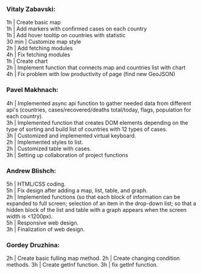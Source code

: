 ### Vitaly Zabavski:

1h          |  Create basic map  
1h          |  Add markers with confirmed cases on each country  
1h          |  Add hover tooltip on countries with statistic  
30 min      |  Customize map style  
2h          |  Add fetching modules  
4h          |  Fix fetching modules  
1h          |  Create chart  
2h          |  Implement function that connects map and countries list with chart  
4h          |  Fix problem with low productivity of page (find new GeoJSON)  

### Pavel Makhnach:
        
4h          |  Implemented async api function to gather needed data from different api's (countries, cases/recovered/deaths total/today, flags, population for each country).  
3h          |  Implemented function that creates DOM elements depending on the type of sorting and build list of countries with 12 types of cases.  
3h          |  Customized and implemented virtual keyboard.  
2h          |  Implemented styles to list.  
2h          |  Customized table with cases.  
3h          |  Setting up collaboration of project functions  


### Andrew Blishch:

5h          |  HTML/CSS coding.  
5h          |  Fix design after adding a map, list, table, and graph.  
2h          |  Implemented functions (so that each block of information can be expanded to full screen; selection of an item in the drop-down list; so that a hidden block of the list and table with a graph appears when the screen width is <1200px).  
5h          |  Responsive web design.  
3h          |  Finalization of web design.


### Gordey Druzhina:

2h          | Create basic fulling map method. 
2h          | Create changing condition methods. 
3h          | Create getInf function. 
3h          | fix getInf function.
